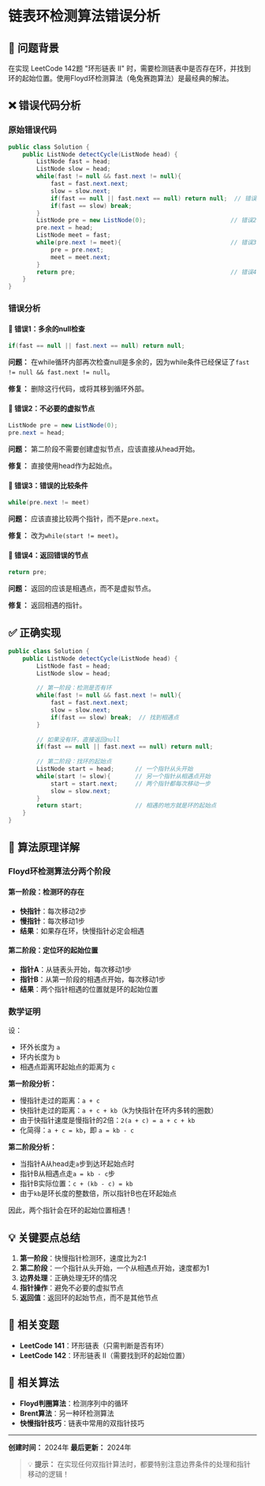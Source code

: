 # 链表环检测算法错误分析

## 📌 问题背景

在实现 LeetCode 142题 "环形链表 II" 时，需要检测链表中是否存在环，并找到环的起始位置。使用Floyd环检测算法（龟兔赛跑算法）是最经典的解法。

## ❌ 错误代码分析

### 原始错误代码

```java
public class Solution {
    public ListNode detectCycle(ListNode head) {
        ListNode fast = head;
        ListNode slow = head;
        while(fast != null && fast.next != null){
            fast = fast.next.next;
            slow = slow.next;
            if(fast == null || fast.next == null) return null;  // 错误1
            if(fast == slow) break;
        }
        ListNode pre = new ListNode(0);                        // 错误2
        pre.next = head;
        ListNode meet = fast;
        while(pre.next != meet){                               // 错误3
            pre = pre.next;
            meet = meet.next;
        }
        return pre;                                            // 错误4
    }
}
```

### 错误分析

#### 🐛 错误1：多余的null检查
```java
if(fast == null || fast.next == null) return null;
```
**问题：** 在while循环内部再次检查null是多余的，因为while条件已经保证了`fast != null && fast.next != null`。

**修复：** 删除这行代码，或将其移到循环外部。

#### 🐛 错误2：不必要的虚拟节点
```java
ListNode pre = new ListNode(0);
pre.next = head;
```
**问题：** 第二阶段不需要创建虚拟节点，应该直接从head开始。

**修复：** 直接使用head作为起始点。

#### 🐛 错误3：错误的比较条件
```java
while(pre.next != meet)
```
**问题：** 应该直接比较两个指针，而不是`pre.next`。

**修复：** 改为`while(start != meet)`。

#### 🐛 错误4：返回错误的节点
```java
return pre;
```
**问题：** 返回的应该是相遇点，而不是虚拟节点。

**修复：** 返回相遇的指针。

## ✅ 正确实现

```java
public class Solution {
    public ListNode detectCycle(ListNode head) {
        ListNode fast = head;
        ListNode slow = head;
        
        // 第一阶段：检测是否有环
        while(fast != null && fast.next != null){
            fast = fast.next.next;
            slow = slow.next;
            if(fast == slow) break;  // 找到相遇点
        }
        
        // 如果没有环，直接返回null
        if(fast == null || fast.next == null) return null;
        
        // 第二阶段：找环的起始点
        ListNode start = head;      // 一个指针从头开始
        while(start != slow){       // 另一个指针从相遇点开始
            start = start.next;     // 两个指针都每次移动一步
            slow = slow.next;
        }
        return start;               // 相遇的地方就是环的起始点
    }
}
```

## 🎯 算法原理详解

### Floyd环检测算法分两个阶段

#### 第一阶段：检测环的存在
- **快指针**：每次移动2步
- **慢指针**：每次移动1步
- **结果**：如果存在环，快慢指针必定会相遇

#### 第二阶段：定位环的起始位置
- **指针A**：从链表头开始，每次移动1步
- **指针B**：从第一阶段的相遇点开始，每次移动1步
- **结果**：两个指针相遇的位置就是环的起始位置

### 数学证明

设：
- 环外长度为 `a`
- 环内长度为 `b`
- 相遇点距离环起始点的距离为 `c`

**第一阶段分析：**
- 慢指针走过的距离：`a + c`
- 快指针走过的距离：`a + c + kb`（k为快指针在环内多转的圈数）
- 由于快指针速度是慢指针的2倍：`2(a + c) = a + c + kb`
- 化简得：`a + c = kb`，即 `a = kb - c`

**第二阶段分析：**
- 当指针A从head走`a`步到达环起始点时
- 指针B从相遇点走`a = kb - c`步
- 指针B实际位置：`c + (kb - c) = kb`
- 由于`kb`是环长度的整数倍，所以指针B也在环起始点

因此，两个指针会在环的起始位置相遇！

## 💡 关键要点总结

1. **第一阶段**：快慢指针检测环，速度比为2:1
2. **第二阶段**：一个指针从头开始，一个从相遇点开始，速度都为1
3. **边界处理**：正确处理无环的情况
4. **指针操作**：避免不必要的虚拟节点
5. **返回值**：返回环的起始节点，而不是其他节点

## 📝 相关变题

- **LeetCode 141**：环形链表（只需判断是否有环）
- **LeetCode 142**：环形链表 II（需要找到环的起始位置）

## 🔗 相关算法

- **Floyd判圈算法**：检测序列中的循环
- **Brent算法**：另一种环检测算法
- **快慢指针技巧**：链表中常用的双指针技巧

---

**创建时间：** 2024年
**最后更新：** 2024年

> 💡 **提示：** 在实现任何双指针算法时，都要特别注意边界条件的处理和指针移动的逻辑！ 